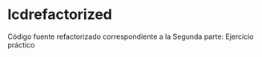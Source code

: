 # lcdrefactorized
Código fuente refactorizado correspondiente a la Segunda parte: Ejercicio práctico
